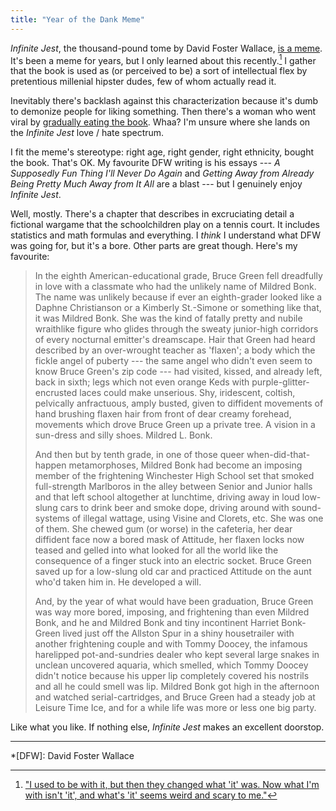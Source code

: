 ```yaml
---
title: "Year of the Dank Meme"
---
```


*Infinite Jest*, the thousand-pound tome by David Foster Wallace, [is a meme](https://knowyourmeme.com/memes/subcultures/infinite-jest). It's been a meme for years, but I only learned about this recently.[^1] I gather that the book is used as (or perceived to be) a sort of intellectual flex by pretentious millenial hipster dudes, few of whom actually read it.

Inevitably there's backlash against this characterization because it's dumb to demonize people for liking something. Then there's a woman who went viral by [gradually eating the book](https://news.avclub.com/this-woman-has-been-slowly-eating-infinite-jest-for-a-y-1798263030). Whaa? I'm unsure where she lands on the *Infinite Jest* love / hate spectrum.

I fit the meme's stereotype: right age, right gender, right ethnicity, bought the book. That's OK. My favourite DFW writing is his essays --- *A Supposedly Fun Thing I'll Never Do Again* and *Getting Away from Already Being Pretty Much Away from It All* are a blast --- but I genuinely enjoy *Infinite Jest*.

Well, mostly. There's a chapter that describes in excruciating detail a fictional wargame that the schoolchildren play on a tennis court. It includes statistics and math formulas and everything. I *think* I understand what DFW was going for, but it's a bore. Other parts are great though. Here's my favourite:


> In the eighth American-educational grade, Bruce Green fell dreadfully in love with a classmate who had the unlikely name of Mildred Bonk. The name was unlikely because if ever an eighth-grader looked like a Daphne Christianson or a Kimberly St.-Simone or something like that, it was Mildred Bonk. She was the kind of fatally pretty and nubile wraithlike figure who glides through the sweaty junior-high corridors of every nocturnal emitter's dreamscape. Hair that Green had heard described by an over-wrought teacher as 'flaxen'; a body which the fickle angel of puberty --- the same angel who didn't even seem to know Bruce Green's zip code --- had visited, kissed, and already left, back in sixth; legs which not even orange Keds with purple-glitter-encrusted laces could make unserious. Shy, iridescent, coltish, pelvically anfractuous, amply busted, given to diffident movements of hand brushing flaxen hair from front of dear creamy forehead, movements which drove Bruce Green up a private tree. A vision in a sun-dress and silly shoes. Mildred L. Bonk.
>
> And then but by tenth grade, in one of those queer when-did-that-happen metamorphoses, Mildred Bonk had become an imposing member of the frightening Winchester High School set that smoked full-strength Marlboros in the alley between Senior and Junior halls and that left school altogether at lunchtime, driving away in loud low-slung cars to drink beer and smoke dope, driving around with sound-systems of illegal wattage, using Visine and Clorets, etc. She was one of them. She chewed gum (or worse) in the cafeteria, her dear diffident face now a bored mask of Attitude, her flaxen locks now teased and gelled into what looked for all the world like the consequence of a finger stuck into an electric socket. Bruce Green saved up for a low-slung old car and practiced Attitude on the aunt who'd taken him in. He developed a will.
>
> And, by the year of what would have been graduation, Bruce Green was way more bored, imposing, and frightening than even Mildred Bonk, and he and Mildred Bonk and tiny incontinent Harriet Bonk-Green lived just off the Allston Spur in a shiny housetrailer with another frightening couple and with Tommy Doocey, the infamous harelipped pot-and-sundries dealer who kept several large snakes in unclean uncovered aquaria, which smelled, which Tommy Doocey didn't notice because his upper lip completely covered his nostrils and all he could smell was lip. Mildred Bonk got high in the afternoon and watched serial-cartridges, and Bruce Green had a steady job at Leisure Time Ice, and for a while life was more or less one big party.

Like what you like. If nothing else, *Infinite Jest* makes an excellent doorstop.

---

[^1]: ["I used to be with it, but then they changed what 'it' was. Now what I'm with isn't 'it', and what's 'it' seems weird and scary to me."](https://www.youtube.com/watch?v=LV0wTtiJygY)

*[DFW]: David Foster Wallace
